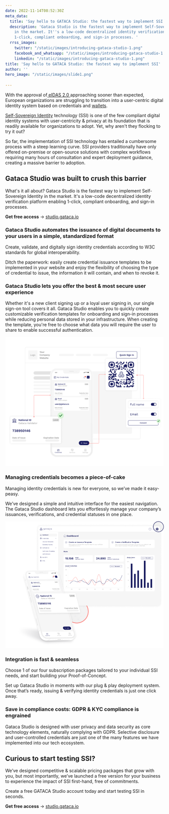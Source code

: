 ```yaml
---
date: 2022-11-14T08:52:30Z
meta_data:
  title: 'Say hello to GATACA Studio: the fastest way to implement SSI'
  description: 'Gataca Studio is the fastest way to implement Self-Sovereign Identity
    in the market. It''s a low-code decentralized identity verification platform enabling
    1-click, compliant onboarding, and sign-in processes. '
  rrss_images:
    twitter: "/static/images/introducing-gataca-studio-1.png"
    facebook_and_whatsapp: "/static/images/introducing-gataca-studio-1.png"
    linkedin: "/static/images/introducing-gataca-studio-1.png"
title: 'Say hello to GATACA Studio: the fastest way to implement SSI'
author: ''
hero_image: "/static/images/slide1.png"

---
```

With the approval of[ eIDAS 2.0 ](https://gataca.io/blog/here-s-what-the-new-eidas-proposal-really-means-for-the-ssi-community-in-6-key-points)approaching sooner than expected, European organizations are struggling to transition into a user-centric digital identity system based on credentials and [wallets](https://gataca.io/blog/ssi-essentials-a-crash-course-on-digital-id-wallets).

[Self-Sovereign Identity](https://gataca.io/blog/ssi-essentials-everything-you-need-to-know-about-decentralized-identity) technology (SSI) is one of the few compliant digital identity systems with user-centricity & privacy at its foundation that is readily available for organizations to adopt. Yet, why aren't they flocking to try it out?

So far, the implementation of SSI technology has entailed a cumbersome process with a steep learning curve. SSI providers traditionally have only offered on-premise or open-source solutions with complex workflows requiring many hours of consultation and expert deployment guidance, creating a massive barrier to adoption.

## **Gataca Studio was built to crush this barrier**

What's it all about? Gataca Studio is the fastest way to implement Self-Sovereign Identity in the market. It's a low-code decentralized identity verification platform enabling 1-click, compliant onboarding, and sign-in processes.

**Get free access** → [studio.gataca.io](http://studio.gataca.io)

### **Gataca Studio automates the issuance of digital documents to your users in a simple, standardized format**

Create, validate, and digitally sign identity credentials according to W3C standards for global interoperability.

Ditch the paperwork: easily create credential issuance templates to be implemented in your website and enjoy the flexibility of choosing the type of credential to issue, the information it will contain, and when to revoke it.

### **Gataca Studio lets you offer the best & most secure user experience**

Whether it's a new client signing up or a loyal user signing in, our single sign-on tool covers it all. Gataca Studio enables you to quickly create customizable verification templates for onboarding and sign-in processes while reducing personal data stored in your infrastructure. When creating the template, you're free to choose what data you will require the user to share to enable successful authentication.

![Gataca Studio - Onboarding process](/static/images/582ab4e1-fefb-4b2c-8246-152c8249ff63.png "Gataca Studio - Onboarding process")

### **Managing credentials becomes a piece-of-cake**

Managing identity credentials is new for everyone, so we’ve made it easy-peasy.

We’ve designed a simple and intuitive interface for the easiest navigation. The Gataca Studio dashboard lets you effortlessly manage your company’s issuances, verifications, and credential statuses in one place.

![Gataca Studio dashboard](/static/images/064a18c1-6d76-497b-a718-6c79a3b935bf.png "Gataca Studio dashboard")

### **Integration is fast & seamless**

Choose 1 of our four subscription packages tailored to your individual SSI needs, and start building your Proof-of-Concept.

Set up Gataca Studio in moments with our plug & play deployment system. Once that’s ready, issuing & verifying identity credentials is just one click away.

### **Save in compliance costs: GDPR & KYC compliance is engrained**

Gataca Studio is designed with user privacy and data security as core technology elements, naturally complying with GDPR. Selective disclosure and user-controlled credentials are just one of the many features we have implemented into our tech ecosystem.

## **Curious to start testing SSI?**

We’ve designed competitive & scalable pricing packages that grow with you, but most importantly, we’ve launched a free version for your business to experience the impact of SSI first-hand, free of commitments.

Create a free GATACA Studio account today and start testing SSI in seconds.

**Get free access** → [studio.gataca.io](http://studio.gataca.io)